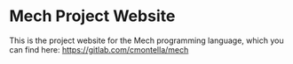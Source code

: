 # Mech Project Website

This is the project website for the Mech programming language, which you can find here: https://gitlab.com/cmontella/mech